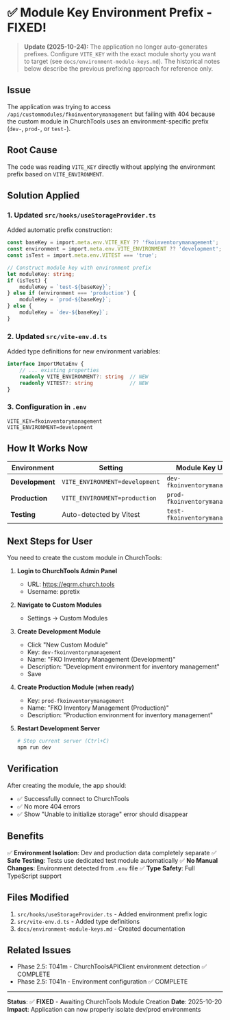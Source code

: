 # ✅ Module Key Environment Prefix - FIXED!

> **Update (2025-10-24):** The application no longer auto-generates prefixes. Configure `VITE_KEY` with the exact module shorty you want to target (see `docs/environment-module-keys.md`). The historical notes below describe the previous prefixing approach for reference only.

## Issue
The application was trying to access `/api/custommodules/fkoinventorymanagement` but failing with 404 because the custom module in ChurchTools uses an environment-specific prefix (`dev-`, `prod-`, or `test-`).

## Root Cause
The code was reading `VITE_KEY` directly without applying the environment prefix based on `VITE_ENVIRONMENT`.

## Solution Applied

### 1. Updated `src/hooks/useStorageProvider.ts`
Added automatic prefix construction:

```typescript
const baseKey = import.meta.env.VITE_KEY ?? 'fkoinventorymanagement';
const environment = import.meta.env.VITE_ENVIRONMENT ?? 'development';
const isTest = import.meta.env.VITEST === 'true';

// Construct module key with environment prefix
let moduleKey: string;
if (isTest) {
    moduleKey = `test-${baseKey}`;
} else if (environment === 'production') {
    moduleKey = `prod-${baseKey}`;
} else {
    moduleKey = `dev-${baseKey}`;
}
```

### 2. Updated `src/vite-env.d.ts`
Added type definitions for new environment variables:

```typescript
interface ImportMetaEnv {
    // ... existing properties
    readonly VITE_ENVIRONMENT?: string  // NEW
    readonly VITEST?: string            // NEW
}
```

### 3. Configuration in `.env`
```properties
VITE_KEY=fkoinventorymanagement
VITE_ENVIRONMENT=development
```

## How It Works Now

| Environment | Setting | Module Key Used |
|------------|---------|----------------|
| **Development** | `VITE_ENVIRONMENT=development` | `dev-fkoinventorymanagement` |
| **Production** | `VITE_ENVIRONMENT=production` | `prod-fkoinventorymanagement` |
| **Testing** | Auto-detected by Vitest | `test-fkoinventorymanagement` |

## Next Steps for User

You need to create the custom module in ChurchTools:

1. **Login to ChurchTools Admin Panel**
   - URL: https://eqrm.church.tools
   - Username: ppretix

2. **Navigate to Custom Modules**
   - Settings → Custom Modules

3. **Create Development Module**
   - Click "New Custom Module"
   - Key: `dev-fkoinventorymanagement`
   - Name: "FKO Inventory Management (Development)"
   - Description: "Development environment for inventory management"
   - Save

4. **Create Production Module (when ready)**
   - Key: `prod-fkoinventorymanagement`
   - Name: "FKO Inventory Management (Production)"
   - Description: "Production environment for inventory management"

5. **Restart Development Server**
   ```bash
   # Stop current server (Ctrl+C)
   npm run dev
   ```

## Verification

After creating the module, the app should:
- ✅ Successfully connect to ChurchTools
- ✅ No more 404 errors
- ✅ Show "Unable to initialize storage" error should disappear

## Benefits

✅ **Environment Isolation**: Dev and production data completely separate
✅ **Safe Testing**: Tests use dedicated test module automatically
✅ **No Manual Changes**: Environment detected from `.env` file
✅ **Type Safety**: Full TypeScript support

## Files Modified

1. `src/hooks/useStorageProvider.ts` - Added environment prefix logic
2. `src/vite-env.d.ts` - Added type definitions
3. `docs/environment-module-keys.md` - Created documentation

## Related Issues

- Phase 2.5: T041m - ChurchToolsAPIClient environment detection ✅ COMPLETE
- Phase 2.5: T041n - Environment configuration ✅ COMPLETE

---

**Status**: ✅ **FIXED** - Awaiting ChurchTools Module Creation
**Date**: 2025-10-20
**Impact**: Application can now properly isolate dev/prod environments
